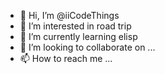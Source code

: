 - 👋 Hi, I’m @iiCodeThings
- 👀 I’m interested in road trip
- 🌱 I’m currently learning elisp
- 💞️ I’m looking to collaborate on ...
- 📫 How to reach me ...

<!---
iiCodeThings/iiCodeThings is a ✨ special ✨ repository because its `README.md` (this file) appears on your GitHub profile.
You can click the Preview link to take a look at your changes.
--->
